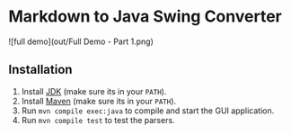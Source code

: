 # Markdown to Java Swing Converter

![full demo](out/Full Demo - Part 1.png)

## Installation

1. Install [JDK](https://www.oracle.com/java/technologies/downloads/) (make sure its in your `PATH`).
2. Install [Maven](https://maven.apache.org/download.cgi) (make sure its in your `PATH`).
3. Run `mvn compile exec:java` to compile and start the GUI application.
4. Run `mvn compile test` to test the parsers.
